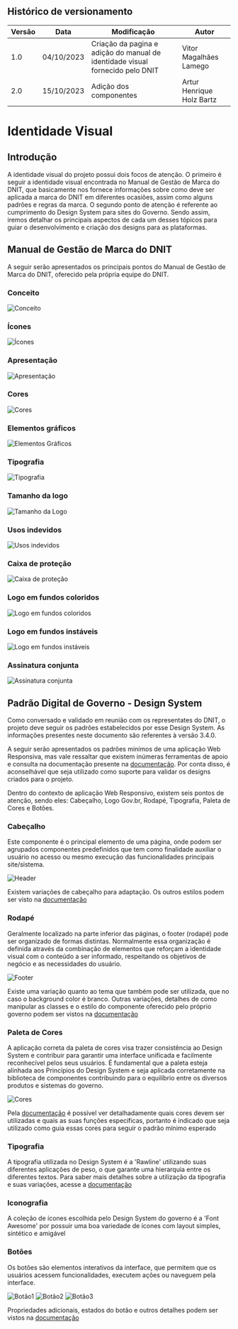 ## Histórico de versionamento

| Versão | Data   | Modificação                                                            | Autor        |
| -- | ---------- | ----------------------------------------- | ---- |
| 1.0 | 04/10/2023 | Criação da pagina e adição do manual de identidade visual fornecido pelo DNIT | Vitor Magalhães Lamego |
| 2.0 | 15/10/2023 | Adição dos componentes | Artur Henrique Holz Bartz |

# Identidade Visual

## Introdução

A identidade visual do projeto possui dois focos de atenção. O primeiro é seguir a identidade visual encontrada no Manual de Gestão de Marca do DNIT, que basicamente nos fornece informações sobre como deve ser aplicada a marca do DNIT em diferentes ocasiões, assim como alguns padrões e regras da marca. O segundo ponto de atenção é referente ao cumprimento do Design System para sites do Governo. Sendo assim, iremos detalhar os principais aspectos de cada um desses tópicos para guiar o desenvolvimento e criação dos designs para as plataformas.

## Manual de Gestão de Marca do DNIT

A seguir serão apresentados os principais pontos do Manual de Gestão de Marca do DNIT, oferecido pela própria equipe do DNIT.

### Conceito
![Conceito](../assets/identidadeVisual/a-2.jpg)
### Ícones
![Ícones](../assets/identidadeVisual/a-3.jpg)
### Apresentação
![Apresentação](../assets/identidadeVisual/a-4.jpg)
### Cores
![Cores](../assets/identidadeVisual/a-5.jpg)
### Elementos gráficos
![Elementos Gráficos](../assets/identidadeVisual/a-6.jpg)
### Tipografia
![Tipografia](../assets/identidadeVisual/a-7.jpg)
### Tamanho da logo
![Tamanho da Logo](../assets/identidadeVisual/a-8.jpg)
### Usos indevidos
![Usos indevidos](../assets/identidadeVisual/a-9.jpg)
### Caixa de proteção
![Caixa de proteção](../assets/identidadeVisual/a-10.jpg)
### Logo em fundos coloridos
![Logo em fundos coloridos](../assets/identidadeVisual/a-11.jpg)
### Logo em fundos instáveis
![Logo em fundos instáveis](../assets/identidadeVisual/a-12.jpg)
### Assinatura conjunta
![Assinatura conjunta](../assets/identidadeVisual/a-13.jpg)

## Padrão Digital de Governo - Design System

Como conversado e validado em reunião com os representates do DNIT, o projeto deve seguir os padrões estabelecidos por esse Design System. As informações presentes neste documento são referentes à versão 3.4.0.

A seguir serão apresentados os padrões minímos de uma aplicação Web Responsiva, mas vale ressaltar que existem inúmeras ferramentas de apoio e consulta na documentação presente na [documentação](https://www.gov.br/ds/home). Por conta disso, é aconselhável que seja utilizado como suporte para validar os designs criados para o projeto.

Dentro do contexto de aplicação Web Responsivo, existem seis pontos de atenção, sendo eles: Cabeçalho, Logo Gov.br, Rodapé, Tipografia, Paleta de Cores e Botões.

### Cabeçalho

Este componente é o principal elemento de uma página, onde podem ser agrupados componentes predefinidos que tem como finalidade auxiliar o usuário no acesso ou mesmo execução das funcionalidades principais site/sistema.

![Header](../assets/identidadeVisual/Header.png)

Existem variações de cabeçalho para adaptação. Os outros estilos podem ser visto na [documentação](https://www.gov.br/ds/components/header?tab=desenvolvedor)

### Rodapé

Geralmente localizado na parte inferior das páginas, o footer (rodapé) pode ser organizado de formas distintas. Normalmente essa organização é definida através da combinação de elementos que reforçam a identidade visual com o conteúdo a ser informado, respeitando os objetivos de negócio e as necessidades do usuário.

![Footer](../assets//identidadeVisual/Footer.png)

Existe uma variação quanto ao tema que também pode ser utilizada, que no caso o background color é branco. Outras variações, detalhes de como manipular as classes e o estilo do componente oferecido pelo próprio governo podem ser vistos na [documentação](https://www.gov.br/ds/components/footer?tab=desenvolvedor)

### Paleta de Cores

A aplicação correta da paleta de cores visa trazer consistência ao Design System e contribuir para garantir uma interface unificada e facilmente reconhecível pelos seus usuários. É fundamental que a paleta esteja alinhada aos Princípios do Design System e seja aplicada corretamente na biblioteca de componentes contribuindo para o equilíbrio entre os diversos produtos e sistemas do governo.

![Cores](../assets/identidadeVisual/Cores.png)

Pela [documentação](https://www.gov.br/ds/fundamentos-visuais/cores) é possível ver detalhadamente quais cores devem ser utilizadas e quais as suas funções específicas, portanto é indicado que seja utilizado como guia essas cores para seguir o padrão mínimo esperado

### Tipografia

A tipografia utilizada no Design System é a 'Rawline' utilizando suas diferentes aplicações de peso, o que garante uma hierarquia entre os diferentes textos. Para saber mais detalhes sobre a utilização da tipografia e suas variações, acesse a [documentação](https://www.gov.br/ds/fundamentos-visuais/tipografia)

### Iconografia

A coleção de ícones escolhida pelo Design System do governo é a 'Font Awesome' por possuir uma boa variedade de ícones com layout simples, sintético e amigável

### Botões

Os botões são elementos interativos da interface, que permitem que os usuários acessem funcionalidades, executem ações ou naveguem pela interface.

![Botão1](../assets/identidadeVisual/Botão1.png)
![Botão2](../assets//identidadeVisual/Botão2.png)
![Botão3](../assets/identidadeVisual/Botão3.png)

Propriedades adicionais, estados do botão e outros detalhes podem ser vistos na [documentação](https://www.gov.br/ds/components/button?tab=desenvolvedor)

